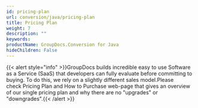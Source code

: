 ```yaml
---
id: pricing-plan
url: conversion/java/pricing-plan
title: Pricing Plan
weight: 7
description: ""
keywords: 
productName: GroupDocs.Conversion for Java
hideChildren: False
---
```

{{< alert style="info" >}}GroupDocs builds incredible easy to use Software as a Service (SaaS) that developers can fully evaluate before committing to buying. To do this, we rely on a slightly different sales model.Please check Pricing Plan and How to Purchase web-page that gives an overview of our single pricing plan and why there are no "upgrades" or "downgrades".{{< /alert >}}
